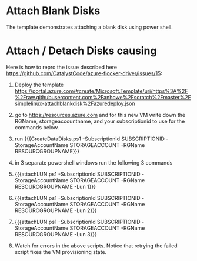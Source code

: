 # Attach Blank Disks
The template demonstrates attaching a blank disk using power shell.

# Attach / Detach Disks causing
Here is how to repro the issue described here https://github.com/CatalystCode/azure-flocker-driver/issues/15:

1. Deploy the template https://portal.azure.com/#create/Microsoft.Template/uri/https%3A%2F%2Fraw.githubusercontent.com%2Fanhowe%2Fscratch%2Fmaster%2Fsimplelinux-attachblankdisk%2Fazuredeploy.json

2. go to https://resources.azure.com and for this new VM write down the RGName, storageaccountname, and your subscriptionid to use for the commands below.

3. run {{{CreateDataDisks.ps1 -SubscriptionId SUBSCRIPTIONID -StorageAccountName STORAGEACCOUNT -RGName RESOURCGROUPNAME}}}

4. in 3 separate powershell windows run the following 3 commands
 1. {{{attachLUN.ps1 -SubscriptionId SUBSCRIPTIONID -StorageAccountName STORAGEACCOUNT -RGName RESOURCGROUPNAME -Lun 1}}}
 2. {{{attachLUN.ps1 -SubscriptionId SUBSCRIPTIONID -StorageAccountName STORAGEACCOUNT -RGName RESOURCGROUPNAME -Lun 2}}}
 3. {{{attachLUN.ps1 -SubscriptionId SUBSCRIPTIONID -StorageAccountName STORAGEACCOUNT -RGName RESOURCGROUPNAME -Lun 3}}}

5. Watch for errors in the above scripts.  Notice that retrying the failed script fixes the VM provisioning state.
